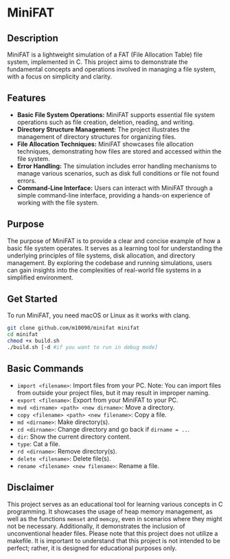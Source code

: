 # MiniFAT

## Description

MiniFAT is a lightweight simulation of a FAT (File Allocation Table) file system, implemented in C. This project aims to demonstrate the fundamental concepts and operations involved in managing a file system, with a focus on simplicity and clarity.

## Features

- **Basic File System Operations:** MiniFAT supports essential file system operations such as file creation, deletion, reading, and writing.
- **Directory Structure Management:** The project illustrates the management of directory structures for organizing files.
- **File Allocation Techniques:** MiniFAT showcases file allocation techniques, demonstrating how files are stored and accessed within the file system.
- **Error Handling:** The simulation includes error handling mechanisms to manage various scenarios, such as disk full conditions or file not found errors.
- **Command-Line Interface:** Users can interact with MiniFAT through a simple command-line interface, providing a hands-on experience of working with the file system.

## Purpose

The purpose of MiniFAT is to provide a clear and concise example of how a basic file system operates. It serves as a learning tool for understanding the underlying principles of file systems, disk allocation, and directory management. By exploring the codebase and running simulations, users can gain insights into the complexities of real-world file systems in a simplified environment.

## Get Started

To run MiniFAT, you need macOS or Linux as it works with clang.

```bash
git clone github.com/m10090/minifat minifat
cd minifat
chmod +x build.sh
./build.sh [-d #if you want to run in debug mode]
```

## Basic Commands

- `import <filename>`: Import files from your PC. Note: You can import files from outside your project files, but it may result in improper naming.
- `export <filename>`: Export from your MiniFAT to your PC.
- `mvd <dirname> <path> <new dirname>`: Move a directory.
- `copy <filename> <path> <new filename>`: Copy a file.
- `md <dirname>`: Make directory(s).
- `cd <dirname>`: Change directory and go back if `dirname = ..`.
- `dir`: Show the current directory content.
- `type`: Cat a file.
- `rd <dirname>`: Remove directory(s).
- `delete <filename>`: Delete file(s).
- `rename <filename> <new filename>`: Rename a file.

## Disclaimer

This project serves as an educational tool for learning various concepts in C programming. It showcases the usage of heap memory management, as well as the functions `memset` and `memcpy`, even in scenarios where they might not be necessary. Additionally, it demonstrates the inclusion of unconventional header files. Please note that this project does not utilize a makefile. It is important to understand that this project is not intended to be perfect; rather, it is designed for educational purposes only.
